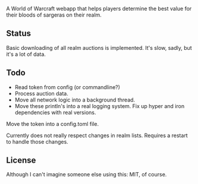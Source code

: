 A World of Warcraft webapp that helps players determine the best value for their bloods of sargeras on their realm.

Status
------
Basic downloading of all realm auctions is implemented. It's
slow, sadly, but it's a lot of data.

Todo
----
  - Read token from config (or commandline?)
  - Process auction data.
  - Move all network logic into a background thread.
  - Move these println's into a real logging system.
Fix up hyper and iron dependencies with real versions.

Move the token into a config.toml file.

Currently does not really respect changes in realm lists. Requires a restart to handle those changes.

License
-------

Although I can't imagine someone else using this: MIT, of course.

